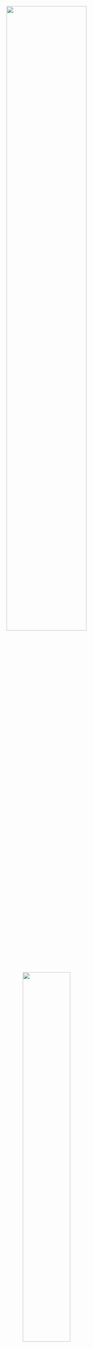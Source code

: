 <p align="center">
  <img width="65%" height="65%" src="https://i.ibb.co/7JYvGQ5/n4m-supplemental.png"/>  
</p>

<p align="center">
  <img width="50%" height="50%" src="https://i.ibb.co/5xvCLDL/n4m-supplemental-enterprise.png"/>  
</p>

<p align="center">
<b>A compendium of Node-for-Max projects meant to be a supplement to the main <a href="https://github.com/Cycling74/n4m-examples">n4m-examples</a> repository.</b>
</br>
<em>*Note: The repository is constantly under construction.*</em>
</p>

## Projects
- **archive-search** -> Example of searching Archive.org.
- **audio-encryption** -> Example of encrypting and decrypting an audio buffer.
- **bootstrap** -> Example of various Bootstrap components on a static-site served by Express.
- **cat-wall** -> Example of image sonification using the Cat API.
- **crypto** -> Data encryption examples using the *[crypto](https://nodejs.org/api/crypto.html)* library.
- **dominos** -> Example of ordering Dominos using IFTTT.
- **halloween** -> Synchronizing the "Halloween" theme with a LIFX bulb.
- **ifttt-gsheets** -> Example of sending data to a Google Sheet using IFTTT.
- **input-form** -> Example of using the <input> tag for sending data from a web page to Max.
- **lifx** -> Example of how to use the *[lifx-http-api](https://www.npmjs.com/package/lifx-http-api)* library.
- **MaxCards** -> Creativity cards for alleviating blocks in the style of Magic: The Gathering. [WIP]
- **node-reel** -> Example of creating cron jobs using the *[node-reel](https://www.npmjs.com/package/node-reel)* library.
- **raffle** -> Random number generator for selecting a raffle winner.
- **receive-internet-sounds** -> Example how upload a file to Max from anywhere around the earth using ngrok tunneling.
- **usgs** -> Example of getting earthquake data from the USGS and various sonification techniques.
- **workshop-materials** -> Materials meant for Node-for-Max workshop free-time. [WIP]
- **ws-fm-synth** -> Example of how to control Max using a browser with WebSockets.js.
- **xeno-canto** -> Example of how to create a global bird sampler.
